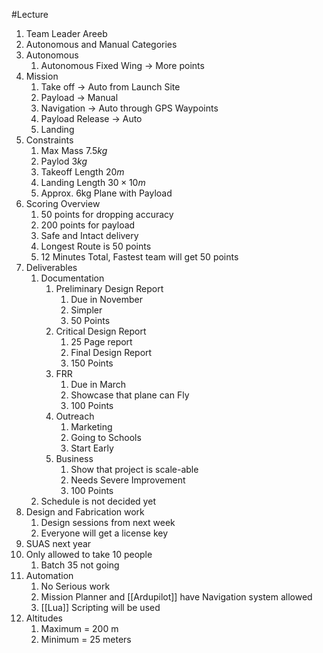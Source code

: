 #Lecture 
1. Team Leader Areeb
2. Autonomous and Manual Categories
3. Autonomous
	1. Autonomous Fixed Wing $\to$ More points
4. Mission
	1. Take off $\to$ Auto from Launch Site
	2. Payload $\to$ Manual
	3. Navigation $\to$ Auto through GPS Waypoints
	4. Payload Release $\to$ Auto
	5. Landing
5. Constraints
	1. Max Mass $7.5kg$
	2. Paylod $3kg$
	3. Takeoff Length $20m$
	4. Landing Length $30\times10m$ 
	5. Approx. 6kg Plane with Payload
6. Scoring Overview
	1. 50 points for dropping accuracy
	2. 200 points for payload
	3. Safe and Intact delivery
	4. Longest Route is 50 points
	5. 12 Minutes Total, Fastest team will get 50 points
7. Deliverables
	1. Documentation
		1. Preliminary Design Report
			1. Due in November
			2. Simpler
			3. 50 Points
		2. Critical Design Report
			1. 25 Page report
			2. Final Design Report
			3. 150 Points
		3. FRR
			1. Due in March
			2. Showcase that plane can Fly
			3. 100 Points
		4. Outreach
			1. Marketing
			2. Going to Schools
			3. Start Early
		5. Business 
			1. Show that project is scale-able
			2. Needs Severe Improvement
			3. 100 Points
	2. Schedule is not decided yet
8. Design and Fabrication work 
	1. Design sessions from next week
	2. Everyone will get a license key
9. SUAS next year
10. Only allowed to take 10 people
	1. Batch 35 not going
11. Automation
	1. No Serious work
	2. Mission Planner and [[Ardupilot]] have Navigation system allowed
	3. [[Lua]] Scripting will be used
12. Altitudes
	1. Maximum = 200 m
	2. Minimum = 25 meters
